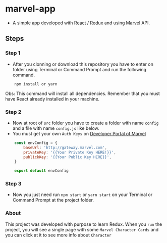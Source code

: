 # marvel-app


- A simple app developed with [React](https://pt-br.reactjs.org/) / [Redux](https://redux.js.org/) and using [Marvel](https://developer.marvel.com/) API.

## Steps


### Step 1
- After you clonning or download this repository you have to enter on folder using Terminal or Command Prompt 
and run the following command.

```
    npm install or yarn
```

Obs: This command will install all dependencies. Remember that you must have React already installed in your machine.


### Step 2
- Now at root of `src` folder you have to create a folder with name `config` and a file with name `config.js` like below.
- You must get your own `Auth Keys` on [Developer Portal of Marvel](https://developer.marvel.com/)

```javascript
    const envConfig = {
        baseUrl: 'http://gateway.marvel.com',
        privateKey: '{{Your Private Key HERE!}}',
        publickKey: '{{Your Public Key HERE}}',
    }

    export default envConfig
```

### Step 3

- Now you just need run `npm start` or `yarn start` on your Terminal or Command Prompt at the project folder.

### About

This project was developed with purpose to learn Redux.
When you `run` the project, you will see a single page with some `Marvel Character Cards` and you can click at it to see more info about `Character`
